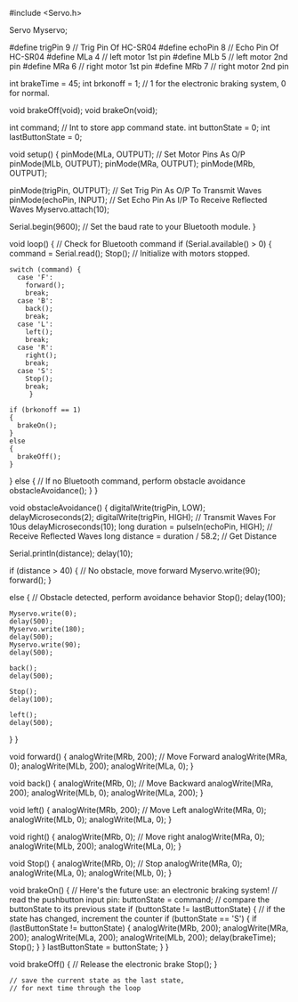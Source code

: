 #include <Servo.h>

Servo Myservo;

#define trigPin 9           // Trig Pin Of HC-SR04
#define echoPin 8           // Echo Pin Of HC-SR04
#define MLa 4               // left motor 1st pin
#define MLb 5               // left motor 2nd pin
#define MRa 6               // right motor 1st pin
#define MRb 7               // right motor 2nd pin


int brakeTime = 45;
int brkonoff = 1;           // 1 for the electronic braking system, 0 for normal.

void brakeOff(void);
void brakeOn(void);


int command;                // Int to store app command state.
int buttonState = 0;
int lastButtonState = 0;

void setup() {
  pinMode(MLa, OUTPUT);       // Set Motor Pins As O/P
  pinMode(MLb, OUTPUT);
  pinMode(MRa, OUTPUT);
  pinMode(MRb, OUTPUT);

  pinMode(trigPin, OUTPUT);   // Set Trig Pin As O/P To Transmit Waves
  pinMode(echoPin, INPUT);    // Set Echo Pin As I/P To Receive Reflected Waves
  Myservo.attach(10);

   Serial.begin(9600);         // Set the baud rate to your Bluetooth module.
}

void loop() {
  // Check for Bluetooth command
  if (Serial.available() > 0)
  {
    command = Serial.read();
    Stop(); // Initialize with motors stopped.

    switch (command) {
      case 'F':
        forward();
        break;
      case 'B':
        back();
        break;
      case 'L':
        left();
        break;
      case 'R':
        right();
        break;
      case 'S':
        Stop();
        break;
         }

    if (brkonoff == 1) 
    {
      brakeOn();
    } 
    else 
    {
      brakeOff();
    }
  }
  else
  {
    // If no Bluetooth command, perform obstacle avoidance
    obstacleAvoidance();
  }
}

void obstacleAvoidance() {
  digitalWrite(trigPin, LOW);
  delayMicroseconds(2);
  digitalWrite(trigPin, HIGH);    // Transmit Waves For 10us
  delayMicroseconds(10);
  long duration = pulseIn(echoPin, HIGH); // Receive Reflected Waves
  long distance = duration / 58.2;       // Get Distance

  Serial.println(distance);
  delay(10);

  if (distance > 40) 
  {
    // No obstacle, move forward
    Myservo.write(90);
    forward();
  } 
  
  else
  {
    // Obstacle detected, perform avoidance behavior
     Stop();
    delay(100);

    Myservo.write(0);
    delay(500);
    Myservo.write(180);
    delay(500);
    Myservo.write(90);
    delay(500);

    back();
    delay(500);

    Stop();
    delay(100);

    left();
    delay(500);
  }
}

void forward() {
    analogWrite(MRb, 200);       // Move Forward
    analogWrite(MRa, 0);
    analogWrite(MLb, 200);
    analogWrite(MLa, 0);
}

void back() {
    analogWrite(MRb, 0);        // Move Backward
    analogWrite(MRa, 200);
    analogWrite(MLb, 0);
    analogWrite(MLa, 200);
}

void left() {
    analogWrite(MRb, 200);       // Move Left
    analogWrite(MRa, 0);
    analogWrite(MLb, 0);
    analogWrite(MLa, 0);
}

void right() {
    analogWrite(MRb, 0);       // Move right
    analogWrite(MRa, 0);
    analogWrite(MLb, 200);
    analogWrite(MLa, 0);
}



void Stop() {
    analogWrite(MRb, 0);       // Stop
    analogWrite(MRa, 0);
    analogWrite(MLa, 0);
    analogWrite(MLb, 0);
}

void brakeOn() {
  // Here's the future use: an electronic braking system!
  // read the pushbutton input pin:
  buttonState = command;
  // compare the buttonState to its previous state
  if (buttonState != lastButtonState) {
    // if the state has changed, increment the counter
    if (buttonState == 'S') {
      if (lastButtonState != buttonState) {
        analogWrite(MRb, 200);
        analogWrite(MRa, 200);
        analogWrite(MLa, 200);
        analogWrite(MLb, 200);
        delay(brakeTime);
        Stop();
      }
    }
    lastButtonState = buttonState;
  }
}

   void brakeOff() {
  // Release the electronic brake
    Stop();
}
  
    // save the current state as the last state,
    // for next time through the loop
